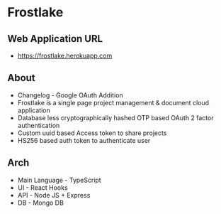 # Frostlake

## Web Application URL
* https://frostlake.herokuapp.com

## About
* Changelog - Google OAuth Addition
* Frostlake is a single page project management & document cloud application
* Database less cryptographically hashed OTP based OAuth 2 factor authentication
* Custom uuid based Access token to share projects
* HS256 based auth token to authenticate user

## Arch
* Main Language - TypeScript
* UI - React Hooks
* API - Node JS + Express
* DB - Mongo DB